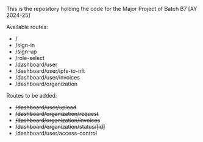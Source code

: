 This is the repository holding the code for the Major Project of Batch B7 \[AY 2024-25\]

Available routes:

- /
- /sign-in
- /sign-up
- /role-select
- /dashboard/user
- /dashboard/user/ipfs-to-nft
- /dashboard/user/invoices
- /dashboard/organization

Routes to be added:

- ~~/dashboard/user/upload~~
- ~~/dashboard/organization/request~~
- ~~/dashboard/organization/invoices~~
- ~~/dashboard/organization/status/\[id\]~~
- /dashboard/user/access-control
